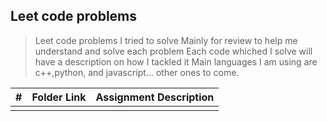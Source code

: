 ## Leet code problems 
> Leet code problems I tried to solve 
> Mainly for review to help me understand and solve each problem
> Each code whiched I solve will have a description on how I tackled it
> Main languages I am using are c++,python, and javascript... other ones to come.





|   #   | Folder Link | Assignment Description |
| :---: | ----------- | ---------------------- |
|       |             |                        |